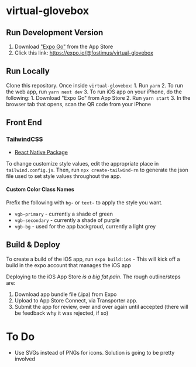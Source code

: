 # virtual-glovebox

## Run Development Version

1.  Download ["Expo Go"](https://apps.apple.com/us/app/expo-go/id982107779) from the App Store
2.  Click this link: <https://expo.io/@fostimus/virtual-glovebox>

## Run Locally

Clone this repository. Once inside `virtual-glovebox`:
1\. Run `yarn`
2\. To run the web app, run `yarn next dev`
3\. To run iOS app on your iPhone, do the following:
    1\. Download "Expo Go" from App Store
    2\. Run `yarn start`
    3\. In the browser tab that opens, scan the QR code from your iPhone

## Front End

### TailwindCSS

-   [React Native Package](https://github.com/vadimdemedes/tailwind-rn)

To change customize style values, edit the appropriate place in `tailwind.config.js`. Then, run `npx create-tailwind-rn` to generate the json file used to set style values throughout the app.

#### Custom Color Class Names

Prefix the following with `bg-` or `text-` to apply the style you want.

-   `vgb-primary` - currently a shade of green
-   `vgb-secondary` - currently a shade of purple
-   `vgb-bg` - used for the app backgroud, currently a light grey

## Build & Deploy

To create a build of the iOS app, run `expo build:ios`
    \- This will kick off a build in the expo account that manages the iOS app

Deploying to the iOS App Store _is a big fat pain_. The rough outline/steps are:
1. Download app bundle file (.ipa) from Expo
2. Upload to App Store Connect, via Transporter app.
3. Submit the app for review, over and over again until accepted (there will be feedback why it was rejected, if so)

# To Do

-   Use SVGs instead of PNGs for icons. Solution is going to be pretty involved
